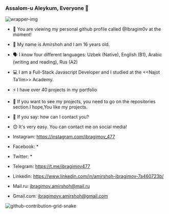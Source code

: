 ### Assalom-u Aleykum, Everyone 👋

![wrapper-img](https://user-images.githubusercontent.com/99003694/171804721-97938bed-0445-4804-9161-fa650db54911.gif)

- 🤝 You are viewing my personal github profile called @Ibragim0v at the moment! 
- 💬 My name is Amirshoh and I am 16 years old.
- 🗣 I know four different languages: Uzbek (Native), English (B1), Arabic (writing and reading), Rus (A2)
- 💻 I am a Full-Stack Javascript Developer and I studied at the <<Najot Ta'lim>> Academy.
- ⚡️ I have over 40 projects in my portfolio
- 👀 If you want to see my projects, you need to go on the repositories section.I hope,You like my projects.

- 🤔 If you say: how can I contact you? 
- 😊 It's very easy. You can contact me on social media!
- Instagram: https://instagram.com/ibragimov_477
- Facebook: *
- Twitter: *
- Telegram: https://t.me/ibragimov477
- Linkedin: https://www.linkedin.com/in/amirshoh-ibragimov-7a460723b/
- Mail.ru: ibragimov.amirshoh@mail.ru
- Gmail.com: ibragimovv.amirshoh@gmail.com

![github-contribution-grid-snake](https://user-images.githubusercontent.com/99003694/170978780-1166c3f8-9f31-453b-96cd-a799db6fab91.svg)
